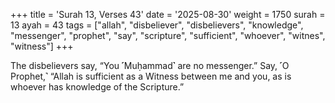 +++
title = 'Surah 13, Verses 43'
date = '2025-08-30'
weight = 1750
surah = 13
ayah = 43
tags = ["allah", "disbeliever", "disbelievers", "knowledge", "messenger", "prophet", "say", "scripture", "sufficient", "whoever", "witnes", "witness"]
+++

The disbelievers say, “You ˹Muḥammad˺ are no messenger.” Say, ˹O Prophet,˺ “Allah is sufficient as a Witness between me and you, as is whoever has knowledge of the Scripture.”
